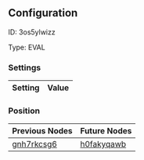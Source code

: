 # <nil>
## Configuration
ID:  3os5ylwizz

Type: EVAL 


### Settings
| Setting | Value  |
| :------------------------ | ---------------------------------------- |
 




### Position
| Previous Nodes | Future Nodes |
| :------------- | ------------ |
| [gnh7rkcsg6](./gnh7rkcsg6.md) | [h0fakyqawb](./h0fakyqawb.md) |